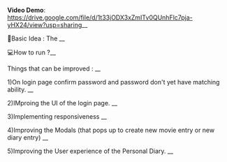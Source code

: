 

**Video Demo**: https://drive.google.com/file/d/1t33jODX3xZmITv0QUnhFlc7pja-yHX24/view?usp=sharing__

🧠Basic Idea : The __

💻How to run ?__

Things that can be improved : __

1)On login page confirm password and password don't yet have matching ability. __

2)IMproing the UI of the login page. __

3)Implementing responsiveness __ 

4)Improving the Modals (that pops up to create new movie entry or new diary entry) __

5)Improving the User experience of the Personal Diary. __

